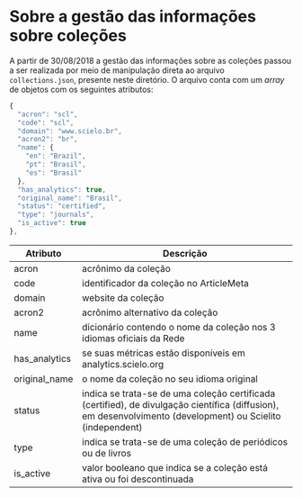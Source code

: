 # Sobre a gestão das informações sobre coleções

A partir de 30/08/2018 a gestão das informações sobre as coleções passou a ser
realizada por meio de manipulação direta ao arquivo ``collections.json``, 
presente neste diretório. O arquivo conta com um *array* de objetos com os
seguintes atributos:

```javascript
{
  "acron": "scl",
  "code": "scl",
  "domain": "www.scielo.br",
  "acron2": "br",
  "name": {
    "en": "Brazil",
    "pt": "Brasil",
    "es": "Brasil"
  },
  "has_analytics": true,
  "original_name": "Brasil",
  "status": "certified",
  "type": "journals",
  "is_active": true
},
```

Atributo      | Descrição
--------      | ---------
acron         | acrônimo da coleção
code          | identificador da coleção no ArticleMeta
domain        | website da coleção
acron2        | acrônimo alternativo da coleção
name          | dicionário contendo o nome da coleção nos 3 idiomas oficiais da Rede
has_analytics | se suas métricas estão disponíveis em analytics.scielo.org
original_name | o nome da coleção no seu idioma original
status        | indica se trata-se de uma coleção certificada (certified), de divulgação científica (diffusion), em desenvolvimento (development) ou Scielito (independent)
type          | indica se trata-se de uma coleção de periódicos ou de livros
is_active     | valor booleano que indica se a coleção está ativa ou foi descontinuada


